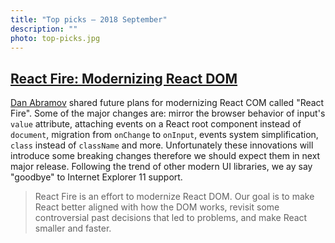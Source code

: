 ```yaml
---
title: "Top picks — 2018 September"
description: ""
photo: top-picks.jpg
---
```


## [React Fire: Modernizing React DOM](https://github.com/facebook/react/issues/13525)

[Dan Abramov](https://twitter.com/dan_abramov) shared future plans for modernizing React COM called "React Fire". Some of the major changes are: mirror the browser behavior of input's `value` attribute, attaching events on a React root component instead of `document`, migration from `onChange` to `onInput`, events system simplification, `class` instead of `className` and more. Unfortunately these innovations will introduce some breaking changes therefore we should expect them in next major release. Following the trend of other modern UI libraries, we ay say "goodbye" to Internet Explorer 11 support. 

> React Fire is an effort to modernize React DOM. Our goal is to make React better aligned with how the DOM works, revisit some controversial past decisions that led to problems, and make React smaller and faster.
